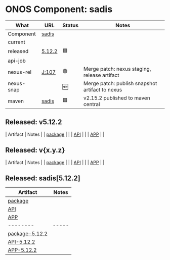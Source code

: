 ONOS Component: sadis
=====================

| What | URL | Status | Notes |
| ---- | --- | ------ | ----- |
| Component  | [sadis](https://gerrit.opencord.org/plugins/gitiles/sadis) | | |
| current    | | | | |
| released   | [5.12.2](https://mvnrepository.com/artifact/org.opencord/sadis-api/5.12.2) | :green_square: | |
| api-job    | | | |
| nexus-rel  | [J:107](https://jenkins.opencord.org/job/maven-publish_sadis/107/console) | :green_circle: | Merge patch: nexus staging, release artifact |
| nexus-snap | | :new: | Merge patch: publish snapshot artifact to nexus |
| maven | [sadis](https://mvnrepository.com/artifact/org.opencord/sadis) | :green_square: | v2.15.2 published to maven central |

## Released: v5.12.2

| Artifact | Notes |
| [package](https://mvnrepository.com/artifact/org.opencord/sadis/5.12.2) | |
| [API](https://mvnrepository.com/artifact/org.opencord/sadis-api/5.12.2) | |
| [APP](https://mvnrepository.com/artifact/org.opencord/sadis-app/5.12.2) | |

## Released: v{x.y.z}

| Artifact | Notes |
| [package](https://mvnrepository.com/artifact/org.opencord/{pkg}/{ver}) | |
| [API](https://mvnrepository.com/artifact/org.opencord/{pkg}-api/{ver}) | |
| [APP](https://mvnrepository.com/artifact/org.opencord/{pkg}-app/{ver}) | |


## Released: sadis[5.12.2]

| Artifact | Notes |
| -------- | ----- |
| [package](https://mvnrepository.com/artifact/org.opencord/sadis) | |
| [API](https://mvnrepository.com/artifact/org.opencord/sadis-api) | |
| [APP](https://mvnrepository.com/artifact/org.opencord/sadis-app) | |
| -------- | ----- |
| [package-5.12.2](https://mvnrepository.com/artifact/org.opencord/sadis/5.12.2) | |
| [API-5.12.2](https://mvnrepository.com/artifact/org.opencord/sadis-api/5.12.2) | |
| [APP-5.12.2](https://mvnrepository.com/artifact/org.opencord/sadis-app/5.12.2) | |

